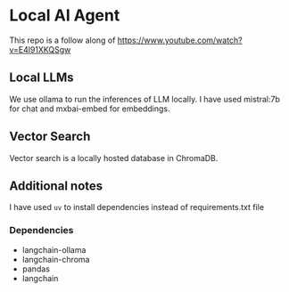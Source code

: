 # Local AI Agent

This repo is a follow along of https://www.youtube.com/watch?v=E4l91XKQSgw

## Local LLMs
We use ollama to run the inferences of LLM locally. I have used mistral:7b for chat and mxbai-embed for embeddings.

## Vector Search
Vector search is a locally hosted database in ChromaDB.

## Additional notes
I have used `uv` to install dependencies instead of requirements.txt file

### Dependencies
- langchain-ollama
- langchain-chroma
- pandas
- langchain

